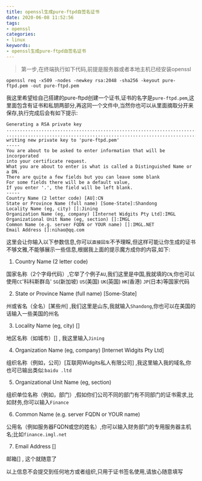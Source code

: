 ```yaml
---
title: openssl生成pure-ftpd自签名证书
date: 2020-06-08 11:52:56
tags: 
- openssl
categories: 
- linux
keywords:
- openssl生成pure-ftpd自签名证书
---
```

>第一步,在终端执行如下代码,前提是服务器或者本地主机已经安装openssl

    openssl req -x509 -nodes -newkey rsa:2048 -sha256 -keyout pure-ftpd.pem -out pure-ftpd.pem

我这里希望给自己搭建的pure-ftpd创建一个证书,证书的名字是`pure-ftpd.pem`,这里面包含有证书和私钥两部分,再这同一个文件中,当然你也可以从里面摘取分开来保存,执行完成后会有如下提示:

    Generating a RSA private key
    ....................................................................................................................................+++++
    .........................................................................................................................................................................+++++
    writing new private key to 'pure-ftpd.pem'
    -----
    You are about to be asked to enter information that will be incorporated
    into your certificate request.
    What you are about to enter is what is called a Distinguished Name or a DN.
    There are quite a few fields but you can leave some blank
    For some fields there will be a default value,
    If you enter '.', the field will be left blank.
    -----
    Country Name (2 letter code) [AU]:CN
    State or Province Name (full name) [Some-State]:Shandong
    Locality Name (eg, city) []:Jining
    Organization Name (eg, company) [Internet Widgits Pty Ltd]:IMGL
    Organizational Unit Name (eg, section) []:IMGL
    Common Name (e.g. server FQDN or YOUR name) []:IMGL.NET
    Email Address []:nihao@qq.com


这里会让你输入以下参数信息,你可以`直接回车`不予理睬,但这样可能让你生成的证书不够文雅,不能够展示一些信息,根据我上面的提示魔方成你的内容,如下:

1. Country Name (2 letter code)

国家名称（2个字母代码）,它举了个例子`AU`,我们这里是中国,我就填的`CN`,你也可以使用`CC`'科科斯群岛' `SG`(新加坡) `US`(美国) `UK`(英国) `HK`(香港) `JP`(日本)等国家代码

2. State or Province Name (full name) [Some-State]

州或省名（全名）[某些州] ,我们这里是山东,我就输入`Shandong`,你也可以在美国的话输入一些美国的州名

3. Locality Name (eg, city) []

地区名称（如城市）[] , 我这里输入`Jining`

4. Organization Name (eg, company) [Internet Widgits Pty Ltd]

组织名称（例如，公司）[互联网Widgits私人有限公司] ,我这里输入我的域名,你也可已输出类似:`baidu .ltd`

5. Organizational Unit Name (eg, section)

组织单位名称（例如，部门）,假如你们公司不同的部门有不同部门的证书需求,比如财务,你可以输入`Finance`

6. Common Name (e.g. server FQDN or YOUR name)

公用名（例如服务器FQDN或您的姓名）,你可以输入财务部门的专用服务器主机名;比如`finance.imgl.net`

7. Email Address []

邮箱[] , 这个就随意了

以上信息不会提交到任何地方或者组织,只用于证书签名使用,请放心随意填写